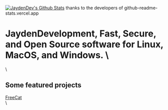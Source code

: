 [![JaydenDev's Github Stats](https://github-readme-stats.vercel.app/api?username=JaydenDev)](https://jtechnologies.xyz)
thanks to the developers of github-readme-stats.vercel.app

# JaydenDevelopment, Fast, Secure, and Open Source software for Linux, MacOS, and Windows. \
\
## Some featured projects
[FreeCat](https://jaydendev.github.io/freecat)\
[]()\
